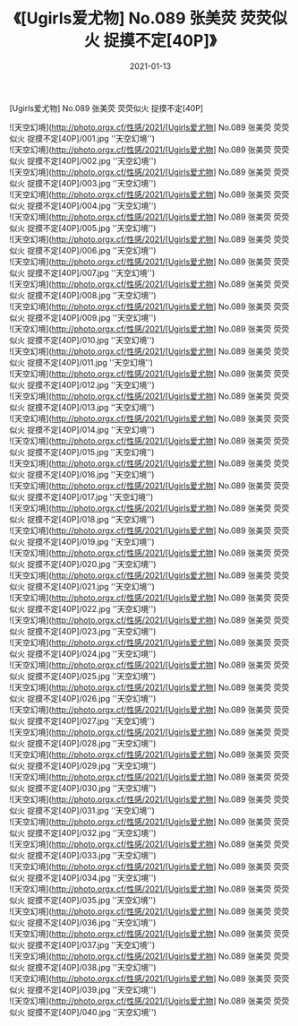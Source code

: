 ﻿---
layout: post
title:  《[Ugirls爱尤物] No.089 张美荧 荧荧似火 捉摸不定[40P]》
date:   2021-01-13
image: http://photo.orgx.cf/性感/2021/[Ugirls爱尤物] No.089 张美荧 荧荧似火 捉摸不定[40P]/000.jpg
categories: [美女, 性感, 泳衣]
---

[Ugirls爱尤物] No.089 张美荧 荧荧似火 捉摸不定[40P]



![天空幻境](http://photo.orgx.cf/性感/2021/[Ugirls爱尤物] No.089 张美荧 荧荧似火 捉摸不定[40P]/001.jpg ''天空幻境'') <br>
![天空幻境](http://photo.orgx.cf/性感/2021/[Ugirls爱尤物] No.089 张美荧 荧荧似火 捉摸不定[40P]/002.jpg ''天空幻境'') <br>
![天空幻境](http://photo.orgx.cf/性感/2021/[Ugirls爱尤物] No.089 张美荧 荧荧似火 捉摸不定[40P]/003.jpg ''天空幻境'') <br>
![天空幻境](http://photo.orgx.cf/性感/2021/[Ugirls爱尤物] No.089 张美荧 荧荧似火 捉摸不定[40P]/004.jpg ''天空幻境'') <br>
![天空幻境](http://photo.orgx.cf/性感/2021/[Ugirls爱尤物] No.089 张美荧 荧荧似火 捉摸不定[40P]/005.jpg ''天空幻境'') <br>
![天空幻境](http://photo.orgx.cf/性感/2021/[Ugirls爱尤物] No.089 张美荧 荧荧似火 捉摸不定[40P]/006.jpg ''天空幻境'') <br>
![天空幻境](http://photo.orgx.cf/性感/2021/[Ugirls爱尤物] No.089 张美荧 荧荧似火 捉摸不定[40P]/007.jpg ''天空幻境'') <br>
![天空幻境](http://photo.orgx.cf/性感/2021/[Ugirls爱尤物] No.089 张美荧 荧荧似火 捉摸不定[40P]/008.jpg ''天空幻境'') <br>
![天空幻境](http://photo.orgx.cf/性感/2021/[Ugirls爱尤物] No.089 张美荧 荧荧似火 捉摸不定[40P]/009.jpg ''天空幻境'') <br>
![天空幻境](http://photo.orgx.cf/性感/2021/[Ugirls爱尤物] No.089 张美荧 荧荧似火 捉摸不定[40P]/010.jpg ''天空幻境'') <br>
![天空幻境](http://photo.orgx.cf/性感/2021/[Ugirls爱尤物] No.089 张美荧 荧荧似火 捉摸不定[40P]/011.jpg ''天空幻境'') <br>
![天空幻境](http://photo.orgx.cf/性感/2021/[Ugirls爱尤物] No.089 张美荧 荧荧似火 捉摸不定[40P]/012.jpg ''天空幻境'') <br>
![天空幻境](http://photo.orgx.cf/性感/2021/[Ugirls爱尤物] No.089 张美荧 荧荧似火 捉摸不定[40P]/013.jpg ''天空幻境'') <br>
![天空幻境](http://photo.orgx.cf/性感/2021/[Ugirls爱尤物] No.089 张美荧 荧荧似火 捉摸不定[40P]/014.jpg ''天空幻境'') <br>
![天空幻境](http://photo.orgx.cf/性感/2021/[Ugirls爱尤物] No.089 张美荧 荧荧似火 捉摸不定[40P]/015.jpg ''天空幻境'') <br>
![天空幻境](http://photo.orgx.cf/性感/2021/[Ugirls爱尤物] No.089 张美荧 荧荧似火 捉摸不定[40P]/016.jpg ''天空幻境'') <br>
![天空幻境](http://photo.orgx.cf/性感/2021/[Ugirls爱尤物] No.089 张美荧 荧荧似火 捉摸不定[40P]/017.jpg ''天空幻境'') <br>
![天空幻境](http://photo.orgx.cf/性感/2021/[Ugirls爱尤物] No.089 张美荧 荧荧似火 捉摸不定[40P]/018.jpg ''天空幻境'') <br>
![天空幻境](http://photo.orgx.cf/性感/2021/[Ugirls爱尤物] No.089 张美荧 荧荧似火 捉摸不定[40P]/019.jpg ''天空幻境'') <br>
![天空幻境](http://photo.orgx.cf/性感/2021/[Ugirls爱尤物] No.089 张美荧 荧荧似火 捉摸不定[40P]/020.jpg ''天空幻境'') <br>
![天空幻境](http://photo.orgx.cf/性感/2021/[Ugirls爱尤物] No.089 张美荧 荧荧似火 捉摸不定[40P]/021.jpg ''天空幻境'') <br>
![天空幻境](http://photo.orgx.cf/性感/2021/[Ugirls爱尤物] No.089 张美荧 荧荧似火 捉摸不定[40P]/022.jpg ''天空幻境'') <br>
![天空幻境](http://photo.orgx.cf/性感/2021/[Ugirls爱尤物] No.089 张美荧 荧荧似火 捉摸不定[40P]/023.jpg ''天空幻境'') <br>
![天空幻境](http://photo.orgx.cf/性感/2021/[Ugirls爱尤物] No.089 张美荧 荧荧似火 捉摸不定[40P]/024.jpg ''天空幻境'') <br>
![天空幻境](http://photo.orgx.cf/性感/2021/[Ugirls爱尤物] No.089 张美荧 荧荧似火 捉摸不定[40P]/025.jpg ''天空幻境'') <br>
![天空幻境](http://photo.orgx.cf/性感/2021/[Ugirls爱尤物] No.089 张美荧 荧荧似火 捉摸不定[40P]/026.jpg ''天空幻境'') <br>
![天空幻境](http://photo.orgx.cf/性感/2021/[Ugirls爱尤物] No.089 张美荧 荧荧似火 捉摸不定[40P]/027.jpg ''天空幻境'') <br>
![天空幻境](http://photo.orgx.cf/性感/2021/[Ugirls爱尤物] No.089 张美荧 荧荧似火 捉摸不定[40P]/028.jpg ''天空幻境'') <br>
![天空幻境](http://photo.orgx.cf/性感/2021/[Ugirls爱尤物] No.089 张美荧 荧荧似火 捉摸不定[40P]/029.jpg ''天空幻境'') <br>
![天空幻境](http://photo.orgx.cf/性感/2021/[Ugirls爱尤物] No.089 张美荧 荧荧似火 捉摸不定[40P]/030.jpg ''天空幻境'') <br>
![天空幻境](http://photo.orgx.cf/性感/2021/[Ugirls爱尤物] No.089 张美荧 荧荧似火 捉摸不定[40P]/031.jpg ''天空幻境'') <br>
![天空幻境](http://photo.orgx.cf/性感/2021/[Ugirls爱尤物] No.089 张美荧 荧荧似火 捉摸不定[40P]/032.jpg ''天空幻境'') <br>
![天空幻境](http://photo.orgx.cf/性感/2021/[Ugirls爱尤物] No.089 张美荧 荧荧似火 捉摸不定[40P]/033.jpg ''天空幻境'') <br>
![天空幻境](http://photo.orgx.cf/性感/2021/[Ugirls爱尤物] No.089 张美荧 荧荧似火 捉摸不定[40P]/034.jpg ''天空幻境'') <br>
![天空幻境](http://photo.orgx.cf/性感/2021/[Ugirls爱尤物] No.089 张美荧 荧荧似火 捉摸不定[40P]/035.jpg ''天空幻境'') <br>
![天空幻境](http://photo.orgx.cf/性感/2021/[Ugirls爱尤物] No.089 张美荧 荧荧似火 捉摸不定[40P]/036.jpg ''天空幻境'') <br>
![天空幻境](http://photo.orgx.cf/性感/2021/[Ugirls爱尤物] No.089 张美荧 荧荧似火 捉摸不定[40P]/037.jpg ''天空幻境'') <br>
![天空幻境](http://photo.orgx.cf/性感/2021/[Ugirls爱尤物] No.089 张美荧 荧荧似火 捉摸不定[40P]/038.jpg ''天空幻境'') <br>
![天空幻境](http://photo.orgx.cf/性感/2021/[Ugirls爱尤物] No.089 张美荧 荧荧似火 捉摸不定[40P]/039.jpg ''天空幻境'') <br>
![天空幻境](http://photo.orgx.cf/性感/2021/[Ugirls爱尤物] No.089 张美荧 荧荧似火 捉摸不定[40P]/040.jpg ''天空幻境'') <br>